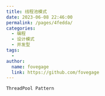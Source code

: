 ```yaml
---
title: 线程池模式
date: 2023-06-08 22:46:00
permalink: /pages/4fedda/
categories:
  - 编程
  - 设计模式
  - 并发型
tags:
  - 
author: 
  name: fovegage
  link: https://github.com/fovegage
---
```

```
ThreadPool Pattern
```